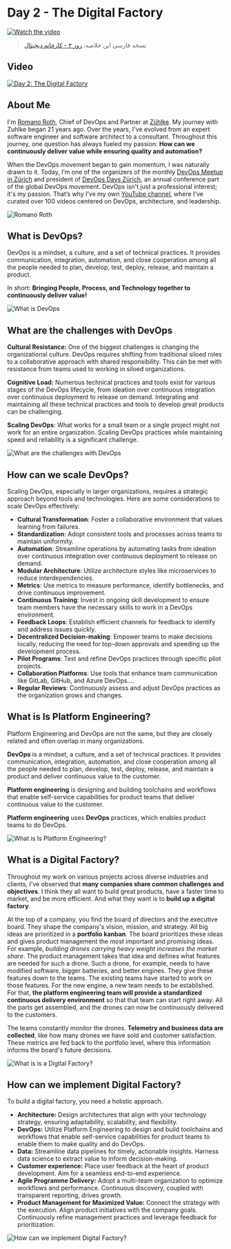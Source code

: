 # Day 2 - The Digital Factory
[![Watch the video](thumbnails/day2.png)](https://www.youtube.com/watch?v=xeX4HGLeJQw)


> نسخه فارسی این خلاصه: [روز ۲ - کارخانه دیجیتال](fa/day02.md)


## Video
[![Day 2: The Digital Factory ](https://img.youtube.com/vi/xeX4HGLeJQw/0.jpg)](https://youtu.be/xeX4HGLeJQw?si=CJ75C8gUBcdWAQTR)


## About Me
I'm [Romano Roth](https://www.linkedin.com/in/romanoroth/), Chief of DevOps and Partner at [Zühlke](https://www.zuehlke.com/en). My journey with Zuhlke began 21 years ago. Over the years, I've evolved from an expert software engineer and software architect to a consultant. Throughout this journey, one question has always fueled my passion: **How can we continuously deliver value while ensuring quality and automation?**

When the DevOps movement began to gain momentum, I was naturally drawn to it. Today, I’m one of the organizers of the monthly [DevOps Meetup in Zürich](https://www.meetup.com/de-DE/DevOps-Meetup-Zurich/) and president of [DevOps Days Zürich](https://www.devopsdays.ch/), an annual conference part of the global DevOps movement. DevOps isn't just a professional interest; it's my passion. That’s why I’ve my own [YouTube channel](https://www.youtube.com/c/RomanoRoth), where I've curated over 100 videos centered on DevOps, architecture, and leadership.

![Romano Roth](Images/day02-1.jpg)

## What is DevOps?
DevOps is a mindset, a culture, and a set of technical practices. It provides communication, integration, automation, and close cooperation among all the people needed to plan, develop, test, deploy, release, and maintain a product.

In short: **Bringing People, Process, and Technology together to continuously deliver value!**

![What is DevOps](Images/day02-2.png)

## What are the challenges with DevOps
**Cultural Resistance:** One of the biggest challenges is changing the organizational culture. DevOps requires shifting from traditional siloed roles to a collaborative approach with shared responsibility. This can be met with resistance from teams used to working in siloed organizations.

**Cognitive Load:** Numerous technical practices and tools exist for various stages of the DevOps lifecycle, from ideation over continuous integration over continuous deployment to release on demand. Integrating and maintaining all these technical practices and tools to develop great products can be challenging.

**Scaling DevOps**: What works for a small team or a single project might not work for an entire organization. Scaling DevOps practices while maintaining speed and reliability is a significant challenge.

![What are the challenges with DevOps](Images/day02-3.jpg)

## How can we scale DevOps?
Scaling DevOps, especially in larger organizations, requires a strategic approach beyond tools and technologies. Here are some considerations to scale DevOps effectively:
- **Cultural Transformation**: Foster a collaborative environment that values learning from failures.
- **Standardization**: Adopt consistent tools and processes across teams to maintain uniformity.
- **Automation**: Streamline operations by automating tasks from ideation over continuous integration over continuous deployment to release on demand.
- **Modular Architecture**: Utilize architecture styles like microservices to reduce interdependencies.
- **Metrics**: Use metrics to measure performance, identify bottlenecks, and drive continuous improvement.
- **Continuous Training**: Invest in ongoing skill development to ensure team members have the necessary skills to work in a DevOps environment.
- **Feedback Loops**: Establish efficient channels for feedback to identify and address issues quickly.
- **Decentralized Decision-making**: Empower teams to make decisions locally, reducing the need for top-down approvals and speeding up the development process.
- **Pilot Programs**: Test and refine DevOps practices through specific pilot projects.
- **Collaboration Platforms**: Use tools that enhance team communication like GitLab, GitHub, and Azure DevOps….
- **Regular Reviews**: Continuously assess and adjust DevOps practices as the organization grows and changes.

## What is Is Platform Engineering?

Platform Engineering and DevOps are not the same, but they are closely related and often overlap in many organizations.

**DevOps** is a mindset, a culture, and a set of technical practices. It provides communication, integration, automation, and close cooperation among all the people needed to plan, develop, test, deploy, release, and maintain a product and deliver continuous value to the customer.

**Platform engineering** is designing and building toolchains and workflows that enable self-service capabilities for product teams that deliver continuous value to the customer.

**Platform engineering** uses **DevOps** practices, which enables product teams to do DevOps.

![What is Is Platform Engineering?](Images/day02-4.png)

## What is a Digital Factory?

Throughout my work on various projects across diverse industries and clients, I've observed that **many companies share common challenges and objectives**. I think they all want to build great products, have a faster time to market, and be more efficient. And what they want is to **build up a digital factory**.

At the top of a company, you find the board of directors and the executive board. They shape the company's vision, mission, and strategy. All big ideas are prioritized in a **portfolio kanban**. The board prioritizes these ideas and gives product management the most important and promising ideas. For example, _building drones carrying heavy weight increases the market share_. The product management takes that idea and defines what features are needed for such a drone. Such a drone, for example, needs to have modified software, bigger batteries, and better engines. They give these features down to the teams. The existing teams have started to work on those features. For the new engine, a new team needs to be established. For that, **the platform engineering team will provide a standardized continuous delivery environment** so that that team can start right away. All the parts get assembled, and the drones can now be continuously delivered to the customers.

The teams constantly monitor the drones. **Telemetry and business data are collected**, like how many drones we have sold and customer satisfaction. These metrics are fed back to the portfolio level, where this information informs the board's future decisions.

![What is is a Digital Factory?](Images/day02-5.jpg)

## How can we implement Digital Factory?

To build a digital factory, you need a holistic approach.
- **Architecture:** Design architectures that align with your technology strategy, ensuring adaptability, scalability, and flexibility.
- **DevOps:** Utilize Platform Engineering to design and build toolchains and workflows that enable self-service capabilities for product teams to enable them to make quality and do DevOps.
- **Data:** Streamline data pipelines for timely, actionable insights. Harness data science to extract value to inform decision-making.
- **Customer experience:** Place user feedback at the heart of product development. Aim for a seamless end-to-end experience.
- **Agile Programme Delivery:** Adopt a multi-team organization to optimize workflows and performance. Continuous discovery, coupled with transparent reporting, drives growth.
- **Product Management for Maximized Value:** Connect the strategy with the execution. Align product initiatives with the company goals. Continuously refine management practices and leverage feedback for prioritization.

![How can we implement Digital Factory?](Images/day02-6.jpg)
